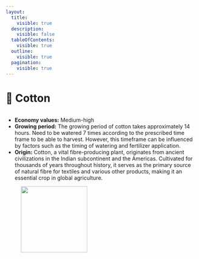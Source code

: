 ```yaml
---
layout:
  title:
    visible: true
  description:
    visible: false
  tableOfContents:
    visible: true
  outline:
    visible: true
  pagination:
    visible: true
---
```


# 💮 Cotton

<figure><img src="../.gitbook/assets/cotton.png" alt=""><figcaption></figcaption></figure>

* **Economy values:** Medium-high
* **Growing period:** The growing period of cotton takes approximately 14 hours. Need to be watered 7 times according to the prescribed time frame to be able to harvest. However, this timeframe can be influenced by factors such as the timing of watering and fertilizer application.
* **Origin:** Cotton, a vital fibre-producing plant, originates from ancient civilizations in the Indian subcontinent and the Americas. Cultivated for thousands of years throughout history, it serves as the primary source of natural fibre for textiles and various other products, making it an essential crop in global agriculture.

<div>

<figure><img src="../.gitbook/assets/4-1.png" alt="" width="175"><figcaption></figcaption></figure>

 

<figure><img src="../.gitbook/assets/tree-mid-4.png" alt=""><figcaption></figcaption></figure>

 

<figure><img src="../.gitbook/assets/tree-4.png" alt=""><figcaption></figcaption></figure>

</div>
